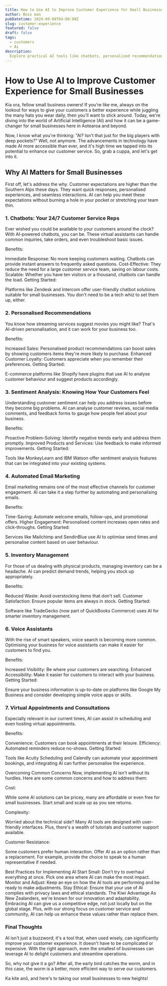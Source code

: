 ```yaml
---
title: How to Use AI to Improve Customer Experience for Small Businesses
author: Boss man
pubDatetime: 2024-09-08T04:00:00Z
slug: customer-experience
featured: false
draft: false
tags:
  - customers
  - Ai
description:
  Explore practical AI tools like chatbots, personalized recommendations, and automation for small businesses.
---
```


# How to Use AI to Improve Customer Experience for Small Businesses

Kia ora, fellow small business owners! If you're like me, always on the lookout for ways to give your customers a better experience while juggling the many hats you wear daily, then you'll want to stick around. Today, we're diving into the world of Artificial Intelligence (AI) and how it can be a game-changer for small businesses here in Aotearoa and beyond.

Now, I know what you're thinking: "AI? Isn't that just for the big players with deep pockets?" Well, not anymore. The advancements in technology have made AI more accessible than ever, and it's high time we tapped into its potential to enhance our customer service. So, grab a cuppa, and let's get into it.

## Why AI Matters for Small Businesses
First off, let's address the why. Customer expectations are higher than the Southern Alps these days. They want quick responses, personalised experiences, and seamless interactions. AI can help you meet these expectations without burning a hole in your pocket or stretching your team thin.

### 1. Chatbots: Your 24/7 Customer Service Reps
Ever wished you could be available to your customers around the clock? With AI-powered chatbots, you can be. These virtual assistants can handle common inquiries, take orders, and even troubleshoot basic issues.

Benefits:

Immediate Response: No more keeping customers waiting. Chatbots can provide instant answers to frequently asked questions.
Cost-Effective: They reduce the need for a large customer service team, saving on labour costs.
Scalable: Whether you have ten visitors or a thousand, chatbots can handle the load.
Getting Started:

Platforms like Zendesk and Intercom offer user-friendly chatbot solutions suitable for small businesses. You don't need to be a tech whiz to set them up, either.

### 2. Personalised Recommendations
You know how streaming services suggest movies you might like? That's AI-driven personalisation, and it can work for your business too.

Benefits:

Increased Sales: Personalised product recommendations can boost sales by showing customers items they're more likely to purchase.
Enhanced Customer Loyalty: Customers appreciate when you remember their preferences.
Getting Started:

E-commerce platforms like Shopify have plugins that use AI to analyse customer behaviour and suggest products accordingly.

### 3. Sentiment Analysis: Knowing How Your Customers Feel
Understanding customer sentiment can help you address issues before they become big problems. AI can analyse customer reviews, social media comments, and feedback forms to gauge how people feel about your business.

Benefits:

Proactive Problem-Solving: Identify negative trends early and address them promptly.
Improved Products and Services: Use feedback to make informed improvements.
Getting Started:

Tools like MonkeyLearn and IBM Watson offer sentiment analysis features that can be integrated into your existing systems.

### 4. Automated Email Marketing
Email marketing remains one of the most effective channels for customer engagement. AI can take it a step further by automating and personalising emails.

Benefits:

Time-Saving: Automate welcome emails, follow-ups, and promotional offers.
Higher Engagement: Personalised content increases open rates and click-throughs.
Getting Started:

Services like Mailchimp and SendinBlue use AI to optimise send times and personalise content based on user behaviour.

### 5. Inventory Management
For those of us dealing with physical products, managing inventory can be a headache. AI can predict demand trends, helping you stock up appropriately.

Benefits:

Reduced Waste: Avoid overstocking items that don't sell.
Customer Satisfaction: Ensure popular items are always in stock.
Getting Started:

Software like TradeGecko (now part of QuickBooks Commerce) uses AI for smarter inventory management.

### 6. Voice Assistants
With the rise of smart speakers, voice search is becoming more common. Optimising your business for voice assistants can make it easier for customers to find you.

Benefits:

Increased Visibility: Be where your customers are searching.
Enhanced Accessibility: Make it easier for customers to interact with your business.
Getting Started:

Ensure your business information is up-to-date on platforms like Google My Business and consider developing simple voice apps or skills.

### 7. Virtual Appointments and Consultations
Especially relevant in our current times, AI can assist in scheduling and even hosting virtual appointments.

Benefits:

Convenience: Customers can book appointments at their leisure.
Efficiency: Automated reminders reduce no-shows.
Getting Started:

Tools like Acuity Scheduling and Calendly can automate your appointment bookings, and integrating AI can further personalise the experience.

Overcoming Common Concerns
Now, implementing AI isn't without its hurdles. Here are some common concerns and how to address them:

Cost:

While some AI solutions can be pricey, many are affordable or even free for small businesses. Start small and scale up as you see returns.

Complexity:

Worried about the technical side? Many AI tools are designed with user-friendly interfaces. Plus, there's a wealth of tutorials and customer support available.

Customer Resistance:

Some customers prefer human interaction. Offer AI as an option rather than a replacement. For example, provide the choice to speak to a human representative if needed.

Best Practices for Implementing AI
Start Small: Don't try to overhaul everything at once. Pick one area where AI can make the most impact.
Monitor and Adjust: Keep an eye on how the AI tools are performing and be ready to make adjustments.
Stay Ethical: Ensure that your use of AI complies with privacy laws and ethical standards.
The Kiwi Advantage
As New Zealanders, we're known for our innovation and adaptability. Embracing AI can give us a competitive edge, not just locally but on the global stage. Plus, with our strong focus on customer service and community, AI can help us enhance these values rather than replace them.

### Final Thoughts
AI isn't just a buzzword; it's a tool that, when used wisely, can significantly improve your customer experience. It doesn't have to be complicated or expensive. With the right approach, even the smallest of businesses can leverage AI to delight customers and streamline operations.

So, why not give it a go? After all, the early bird catches the worm, and in this case, the worm is a better, more efficient way to serve our customers.

Ka kite anō, and here's to taking our small businesses to new heights!